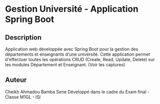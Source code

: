 # Gestion Université - Application Spring Boot

## Description

Application web développée avec Spring Boot pour la gestion des départements et enseignants d'une université. Cette application permet d'effectuer toutes les opérations CRUD (Create, Read, Update, Delete) sur les modules Département et Enseignant.
(Voir les captures)
## Auteur
Cheikh Ahmadou Bamba Sene
Développé dans le cadre du Exam final - Classe M1GL - ISI

